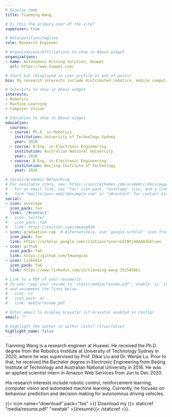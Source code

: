 ```yaml
---
# Display name
title: Tianming Wang

# Is this the primary user of the site?
superuser: true

# Role/position/tagline
role: Research Engineer

# Organizations/Affiliations to show in About widget
organizations:
- name: Autonomous Driving Solution, Huawei
  url: https://www.huawei.com/

# Short bio (displayed in user profile at end of posts)
bio: My research interests include distributed robotics, mobile computing and programmable matter.

# Interests to show in About widget
interests:
- Robotics
- Machine Learning
- Computer Vision

# Education to show in About widget
education:
  courses:
  - course: Ph.D. in Robotics
    institution: University of Technology Sydney
    year: 2020
  - course: B.Eng. in Electronic Engineering
    institution: Australian National University
    year: 2016
  - course: B.Eng. in Electronic Engineering
    institution: Beijing Institute of Technology
    year: 2016

# Social/Academic Networking
# For available icons, see: https://sourcethemes.com/academic/docs/page-builder/#icons
#   For an email link, use "fas" icon pack, "envelope" icon, and a link in the
#   form "mailto:your-email@example.com" or "/#contact" for contact widget.
social:
- icon: envelope
  icon_pack: fas
  link: '/#contact'
# - icon: twitter
#   icon_pack: fab
#   link: https://twitter.com/tmwang428
- icon: graduation-cap  # Alternatively, use `google-scholar` icon from `ai` icon pack
  icon_pack: fas
  link: https://scholar.google.com/citations?user=n5INYj4AAAAJ&hl=en
- icon: github
  icon_pack: fab
  link: https://github.com/tmwangcas
- icon: linkedin
  icon_pack: fab
  link: https://www.linkedin.com/in/tianming-wang-331545bb/

# Link to a PDF of your resume/CV.
# To use: copy your resume to `static/media/resume.pdf`, enable `ai` icons in `params.toml`, 
# and uncomment the lines below.
# - icon: cv
#   icon_pack: ai
#   link: media/resume.pdf

# Enter email to display Gravatar (if Gravatar enabled in Config)
email: ""

# Highlight the author in author lists? (true/false)
highlight_name: false
---
```


<!-- Nelson Bighetti is a professor of artificial intelligence at the Stanford AI Lab. His research interests include distributed robotics, mobile computing and programmable matter. He leads the Robotic Neurobiology group, which develops self-reconfiguring robots, systems of self-organizing robots, and mobile sensor networks. -->

Tianming Wang is a research engineer at Huawei. He received the Ph.D. degree from the Robotics Institute at University of Technology Sydney in 2020, where he was supervised by Prof. Dikai Liu and Dr. Wenjie Lu. Prior to that, he received the Bachelor degree in Electronic Engineering from Beijing Institute of Technology and Australian National University in 2016. He was an applied scientist intern in Amazon Web Services from Jun to Dec 2020.

His research interests include robotic control, reinforcement learning, computer vision and automated machine learning. Currently, he focuses on behaviour prediction and decision making for autonomous driving vehicles.

{{< icon name="download" pack="fas" >}} Download my {{< staticref "media/resume.pdf" "newtab" >}}resumé{{< /staticref >}}.

